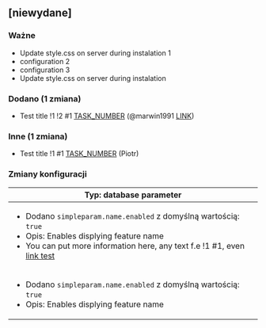 <!-- @formatter:off -->
<!-- noinspection -->
<!-- Prevents auto format, for JetBrains IDE File > Settings > Editor > Code Style (Formatter Tab) > Turn formatter on/off with markers in code comments  -->

<!-- This file is automatically generate by logchange tool 🌳 🪓 => 🪵 -->
<!-- Visit https://github.com/logchange/logchange and leave a star 🌟 -->
<!-- !!! ⚠️ DO NOT MODIFY THIS FILE, YOUR CHANGES WILL BE LOST ⚠️ !!! -->


[niewydane]
-----------

### Ważne

- Update style.css on server during instalation 1
- configuration 2
- configuration 3
- Update style.css on server during instalation

### Dodano (1 zmiana)

- Test title !1 !2 #1 [TASK_NUMBER](https://www.google.pl) (@marwin1991 [LINK](https://github.com/marwin1991))

### Inne (1 zmiana)

- Test title !1 #1 [TASK_NUMBER](https://www.google.pl) (Piotr)

### Zmiany konfiguracji

| Typ: database parameter                                                                                                                                                                                                           |
| --------------------------------------------------------------------------------------------------------------------------------------------------------------------------------------------------------------------------------- |
| <ul><li>Dodano `simpleparam.name.enabled` z domyślną wartością: `true`</li><li>Opis: Enables displying feature name</li><li>You can put more information here, any text f.e !1 #1, even [link test](https://google.com)</li></ul> |
| <ul><li>Dodano `simpleparam.name.enabled` z domyślną wartością: `true`</li><li>Opis: Enables displying feature name</li></ul>                                                                                                     |


